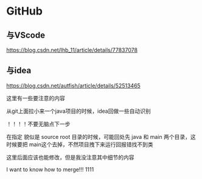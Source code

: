 # GitHub

## 与VScode

https://blog.csdn.net/lhb_11/article/details/77837078

## 与idea

https://blog.csdn.net/autfish/article/details/52513465

这里有一些要注意的内容

从git上面拉小来一个java项目的时候，idea回做一些自动识别

！！！！不要无脑点下一步

在指定 貌似是 source root 目录的时候，可能回处先 java 和 main 两个目录，这时候要把 main这个去掉，不然项目拽下来运行回报错找不到类

这里后面应该也能修改，但是我没注意其中细节的内容


I want to know how to merge!!! 1111
